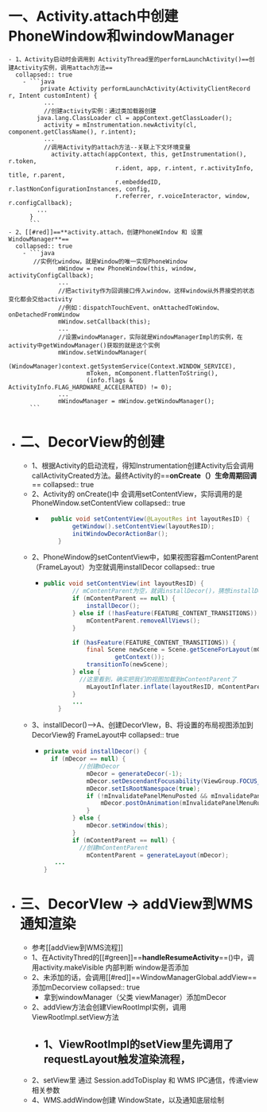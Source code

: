 # 一、Activity.attach中创建PhoneWindow和windowManager
	- 1、Activity启动时会调用到 ActivityThread里的performLaunchActivity()==创建Activity实例，调用attach方法==
	  collapsed:: true
		- ```java
		     private Activity performLaunchActivity(ActivityClientRecord r, Intent customIntent) {
		      ...
		      //创建activity实例：通过类加载器创建
		  	java.lang.ClassLoader cl = appContext.getClassLoader();
		      activity = mInstrumentation.newActivity(cl, component.getClassName(), r.intent);
		      ...
		      //调用﻿Activity的attach方法--关联上下文环境变量
		    	activity.attach(appContext, this, getInstrumentation(), r.token,
		                          r.ident, app, r.intent, r.activityInfo, title, r.parent,
		                          r.embeddedID, r.lastNonConfigurationInstances, config,
		                          r.referrer, r.voiceInteractor, window, r.configCallback);    
		  	...
		  }
		  ```
	- 2、[[#red]]==**activity.attach，创建PhoneWIndow 和 设置WindowManager**==
	  collapsed:: true
		- ```java
		   //实例化window，就是Window的唯一实现PhoneWindow
		          mWindow = new PhoneWindow(this, window, activityConfigCallback);
		          ...
		          //把activity作为回调接口传入window，这样window从外界接受的状态变化都会交给activity
		          //例如：dispatchTouchEvent、onAttachedToWindow、onDetachedFromWindow
		          mWindow.setCallback(this);
		          ...
		          //设置windowManager，实际就是WindowManagerImpl的实例，在activity中getWindowManager()获取的就是这个实例
		          mWindow.setWindowManager(
		                  (WindowManager)context.getSystemService(Context.WINDOW_SERVICE),
		                  mToken, mComponent.flattenToString(),
		                  (info.flags & ActivityInfo.FLAG_HARDWARE_ACCELERATED) != 0);
		          ...
		          mWindowManager = mWindow.getWindowManager();
		  ```
- # 二、DecorView的创建
	- 1、根据Activity的启动流程，得知Instrumentation创建Activity后会调用callActivityCreated方法。最终Activity的==**onCreate（）生命周期回调**==
	  collapsed:: true
	- 2、Activity的 onCreate()中 会调用setContentView，实际调用的是PhoneWindow.setContentView
	  collapsed:: true
		- ```java
		    public void setContentView(@LayoutRes int layoutResID) {
		          getWindow().setContentView(layoutResID);
		          initWindowDecorActionBar();
		      }
		  ```
	- 2、PhoneWindow的setContentView中，如果视图容器mContentParent（FrameLayout）为空就调用installDecor
	  collapsed:: true
		- ```java
		  public void setContentView(int layoutResID) {
		          // mContentParent为空，就调installDecor()，猜想installDecor()里面创建了mContentParent。且从名字看出mContentParent就是内容视图的容器
		          if (mContentParent == null) {
		              installDecor();
		          } else if (!hasFeature(FEATURE_CONTENT_TRANSITIONS)) {
		              mContentParent.removeAllViews();
		          }
		  
		          if (hasFeature(FEATURE_CONTENT_TRANSITIONS)) {
		              final Scene newScene = Scene.getSceneForLayout(mContentParent, layoutResID,
		                      getContext());
		              transitionTo(newScene);
		          } else {
		          	//这里看到，确实把我们的视图加载到mContentParent了
		              mLayoutInflater.inflate(layoutResID, mContentParent);
		          }
		          ...
		      }
		  ```
	- 3、installDecor()-->A、创建DecorVIew，B、将设置的布局视图添加到DecorView的 FrameLayout中
	  collapsed:: true
		- ```java
		  private void installDecor() {
		  	if (mDecor == null) {
		  			//创建mDecor
		              mDecor = generateDecor(-1);
		              mDecor.setDescendantFocusability(ViewGroup.FOCUS_AFTER_DESCENDANTS);
		              mDecor.setIsRootNamespace(true);
		              if (!mInvalidatePanelMenuPosted && mInvalidatePanelMenuFeatures != 0) {
		                  mDecor.postOnAnimation(mInvalidatePanelMenuRunnable);
		              }
		          } else {
		              mDecor.setWindow(this);
		          }
		          if (mContentParent == null) {
		          	//创建mContentParent
		              mContentParent = generateLayout(mDecor);
		     ...
		  }
		  ```
- # 三、DecorVIew -> addView到WMS通知渲染
	- 参考[[addView到WMS流程]]
	- 1、在ActivityThred的[[#green]]==**handleResumeActivity**==()中，调用activity.makeVisible 内部判断 window是否添加
	- 2、未添加的话，会调用[[#red]]==WindowManagerGlobal.addView==添加mDecorview
	  collapsed:: true
		- 拿到windowManager（父类 viewManager）添加mDecor
	- 2、addView方法会创建ViewRootImpl实例，调用ViewRootImpl.setView方法
		- ## 1、ViewRootImpl的setView里先调用了requestLayout触发渲染流程，
	- 2、setView里 通过 Session.addToDisplay  和  WMS  IPC通信，传递view相关参数
	- 4、WMS.addWindow创建 WindowState，以及通知底层绘制